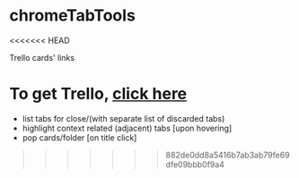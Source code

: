 # chromeTabTools
<<<<<<< HEAD

Trello cards' links

To get Trello, [click here](http://www.Trello.com/)
=======
- list tabs for close/(with separate list of discarded tabs)
- highlight context related (adjacent) tabs [upon hovering]
- pop cards/folder [on title click]
>>>>>>> 882de0dd8a5416b7ab3ab79fe69dfe09bbb0f9a4
